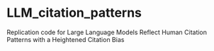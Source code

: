 # LLM_citation_patterns
Replication code for Large Language Models Reflect Human Citation Patterns with a Heightened Citation Bias

